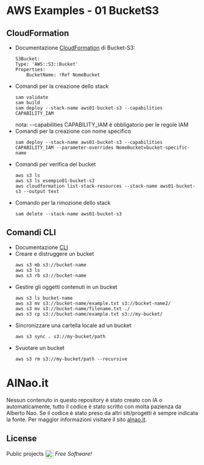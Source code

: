 
# AWS Examples - 01 BucketS3

## CloudFormation
* Documentazione [CloudFormation](https://docs.aws.amazon.com/AWSCloudFormation/latest/UserGuide/aws-properties-s3-bucket.html) di Bucket-S3:
  ```
  S3Bucket:
  Type: 'AWS::S3::Bucket'
  Properties:
      BucketName: !Ref NomeBucket
  ```
* Comandi per la creazione dello stack
  ```
  sam validate
  sam build
  sam deploy --stack-name aws01-bucket-s3 --capabilities CAPABILITY_IAM
  ```
  nota: --capabilities CAPABILITY_IAM è obbligatorio per le regole IAM
* Comandi per la creazione con nome specifico
  ```
  sam deploy --stack-name aws01-bucket-s3 --capabilities CAPABILITY_IAM --parameter-overrides NomeBucket=bucket-specific-name
  ```
* Comandi per verifica del bucket
  ```
  aws s3 ls 
  aws s3 ls esempio01-bucket-s3
  aws cloudformation list-stack-resources --stack-name aws01-bucket-s3 --output text
  ```
* Comando per la rimozione dello stack
  ```
  sam delete --stack-name aws01-bucket-s3
  ```

## Comandi CLI
* Documentazione [CLI](https://awscli.amazonaws.com/v2/documentation/api/latest/reference/s3/cp.html)
* Creare e distruggere un bucket
  ```
  aws s3 mb s3://bucket-name
  aws s3 ls
  aws s3 rb s3://bucket-name
  ```
* Gestire gli oggetti contenuti in un bucket
  ```
  aws s3 ls bucket-name
  aws s3 mv s3://bucket-name/example.txt s3://bucket-name2/
  aws s3 mv s3://bucket-name/filename.txt ./
  aws s3 cp s3://bucket-name/example.txt s3://my-bucket/
  ```
* Sincronizzare una cartella locale ad un bucket
  ```
  aws s3 sync . s3://my-bucket/path
  ```
* Svuotare un bucket
  ```
  aws s3 rm s3://my-bucket/path --recursive
  ```


# AlNao.it
Nessun contenuto in questo repository è stato creato con IA o automaticamente, tutto il codice è stato scritto con molta pazienza da Alberto Nao. Se il codice è stato preso da altri siti/progetti è sempre indicata la fonte. Per maggior informazioni visitare il sito [alnao.it](https://www.alnao.it/).

## License
Public projects 
<a href="https://it.wikipedia.org/wiki/GNU_General_Public_License"  valign="middle"><img src="https://img.shields.io/badge/License-GNU-blue" style="height:22px;"  valign="middle"></a> 
*Free Software!*